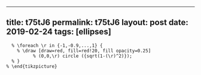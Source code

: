 ---
 title: t75tJ6
 permalink: t75tJ6
 layout: post
 date: 2019-02-24
 tags: [ellipses]
 ---

```latex% \begin{tikzpicture}
  % \foreach \r in {-1,-0.9,...,1} {
    % \draw [draw=red, fill=red!20, fill opacity=0.25]
          % (0,0,\r) circle ({sqrt(1-(\r)^2)});
  % }
% \end{tikzpicture}
```